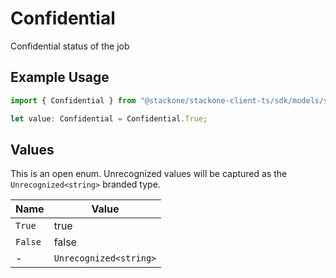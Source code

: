 # Confidential

Confidential status of the job

## Example Usage

```typescript
import { Confidential } from "@stackone/stackone-client-ts/sdk/models/shared";

let value: Confidential = Confidential.True;
```

## Values

This is an open enum. Unrecognized values will be captured as the `Unrecognized<string>` branded type.

| Name                   | Value                  |
| ---------------------- | ---------------------- |
| `True`                 | true                   |
| `False`                | false                  |
| -                      | `Unrecognized<string>` |